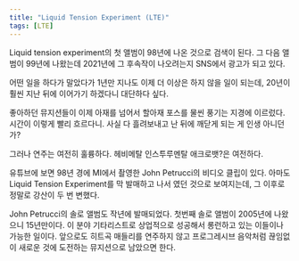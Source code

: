 ```yaml
---
title: "Liquid Tension Experiment (LTE)"
tags: [LTE]
---
```


Liquid tension experiment의 첫 앨범이 98년에 나온 것으로 검색이 된다. 그 다음 앨범이 99년에 나왔는데 2021년에 그 후속작이 나오려는지 SNS에서 광고가 되고 있다. 

어떤 일을 하다가 말았다가 1년만 지나도 이제 더 이상은 하지 않을 일이 되는데, 20년이 훨씬 지난 뒤에 이어가기 하겠다니 대단하다 싶다. 

좋아하던 뮤지션들이 이제 아재를 넘어서 할아재 포스를 물씬 풍기는 지경에 이르렀다. 시간이 이렇게 빨리 흐르다니. 사실 다 흘려보내고 난 뒤에 깨닫게 되는 게 인생 아니던가?

그러나 연주는 여전히 훌륭하다. 헤비메탈 인스투루멘탈 애크로뱃?은 여전하다. 

유튜브에 보면 98년 경에 MI에서 촬영한 John Petrucci의 비디오 클립이 있다. 아마도 Liquid Tension Experiment를 막 발매하고 나서 였던 것으로 보여지는데, 그 이후로 정말로 강산이 두 번 변했다. 

John Petrucci의 솔로 앨범도 작년에 발매되었다. 첫번째 솔로 앨범이 2005년에 나왔으니 15년만이다. 이 분야 기타리스트로 상업적으로 성공해서 롱런하고 있는 이들이나 가능한 일이다. 앞으로도 히트곡 매들리를 연주하지 않고 프로그레시브 음악처럼 끊임없이 새로운 것에 도전하는 뮤지션으로 남았으면 한다.